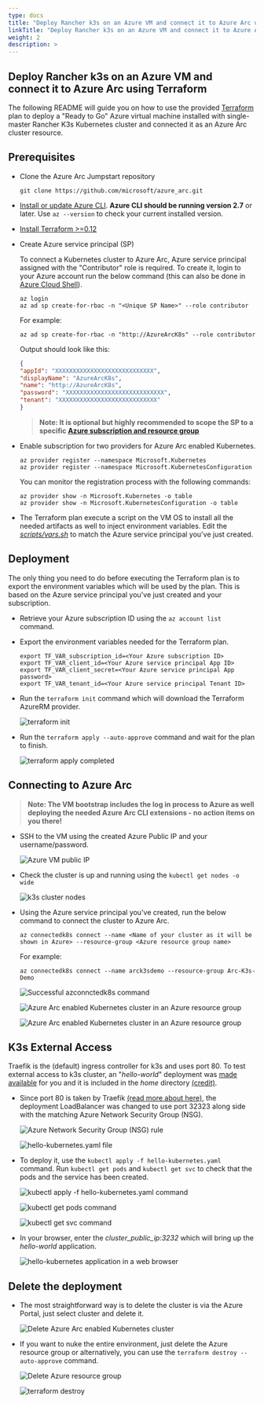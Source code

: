 ```yaml
---
type: docs
title: "Deploy Rancher k3s on an Azure VM and connect it to Azure Arc using Terraform"
linkTitle: "Deploy Rancher k3s on an Azure VM and connect it to Azure Arc using Terraform"
weight: 2
description: >
---
```


## Deploy Rancher k3s on an Azure VM and connect it to Azure Arc using Terraform

The following README will guide you on how to use the provided [Terraform](https://www.terraform.io/) plan to deploy a "Ready to Go" Azure virtual machine installed with single-master Rancher K3s Kubernetes cluster and connected it as an Azure Arc cluster resource.

## Prerequisites

* Clone the Azure Arc Jumpstart repository

    ```console
    git clone https://github.com/microsoft/azure_arc.git
    ```

* [Install or update Azure CLI](https://docs.microsoft.com/en-us/cli/azure/install-azure-cli?view=azure-cli-latest). **Azure CLI should be running version 2.7** or later. Use ```az --version``` to check your current installed version.

* [Install Terraform >=0.12](https://learn.hashicorp.com/terraform/getting-started/install.html)

* Create Azure service principal (SP)

    To connect a Kubernetes cluster to Azure Arc, Azure service principal assigned with the "Contributor" role is required. To create it, login to your Azure account run the below command (this can also be done in [Azure Cloud Shell](https://shell.azure.com/)).

    ```console
    az login
    az ad sp create-for-rbac -n "<Unique SP Name>" --role contributor
    ```

    For example:

    ```console
    az ad sp create-for-rbac -n "http://AzureArcK8s" --role contributor
    ```

    Output should look like this:

    ```json
    {
    "appId": "XXXXXXXXXXXXXXXXXXXXXXXXXXXX",
    "displayName": "AzureArcK8s",
    "name": "http://AzureArcK8s",
    "password": "XXXXXXXXXXXXXXXXXXXXXXXXXXXX",
    "tenant": "XXXXXXXXXXXXXXXXXXXXXXXXXXXX"
    }
    ```

    > **Note: It is optional but highly recommended to scope the SP to a specific [Azure subscription and resource group](https://docs.microsoft.com/en-us/cli/azure/ad/sp?view=azure-cli-latest)**

* Enable subscription for two providers for Azure Arc enabled Kubernetes.
  
  ```console
  az provider register --namespace Microsoft.Kubernetes
  az provider register --namespace Microsoft.KubernetesConfiguration
  ```

  You can monitor the registration process with the following commands:

  ```console
  az provider show -n Microsoft.Kubernetes -o table
  az provider show -n Microsoft.KubernetesConfiguration -o table
  ```

* The Terraform plan execute a script on the VM OS to install all the needed artifacts as well to inject environment variables. Edit the [*scripts/vars.sh*](https://github.com/microsoft/azure_arc/blob/main/azure_arc_k8s_jumpstart/rancher_k3s/azure/terraform/scripts/vars.sh) to match the Azure service principal you've just created.

## Deployment

The only thing you need to do before executing the Terraform plan is to export the environment variables which will be used by the plan. This is based on the Azure service principal you've just created and your subscription.  

* Retrieve your Azure subscription ID using the ```az account list``` command.

* Export the environment variables needed for the Terraform plan.

    ```console
    export TF_VAR_subscription_id=<Your Azure subscription ID>  
    export TF_VAR_client_id=<Your Azure service principal App ID>
    export TF_VAR_client_secret=<Your Azure service principal App password>  
    export TF_VAR_tenant_id=<Your Azure service principal Tenant ID>
    ```

* Run the ```terraform init``` command which will download the Terraform AzureRM provider.

    ![terraform init](./01.png)

* Run the ```terraform apply --auto-approve``` command and wait for the plan to finish.

    ![terraform apply completed](./02.png)

## Connecting to Azure Arc

> **Note: The VM bootstrap includes the log in process to Azure as well deploying the needed Azure Arc CLI extensions - no action items on you there!**

* SSH to the VM using the created Azure Public IP and your username/password.

    ![Azure VM public IP](./03.png)

* Check the cluster is up and running using the ```kubectl get nodes -o wide```

    ![k3s cluster nodes](./04.png)

* Using the Azure service principal you've created, run the below command to connect the cluster to Azure Arc.

    ```console
    az connectedk8s connect --name <Name of your cluster as it will be shown in Azure> --resource-group <Azure resource group name>
    ```

    For example:

    ```console
    az connectedk8s connect --name arck3sdemo --resource-group Arc-K3s-Demo
    ```

    ![Successful azconnctedk8s command](./05.png)

    ![Azure Arc enabled Kubernetes cluster in an Azure resource group](./06.png)

    ![Azure Arc enabled Kubernetes cluster in an Azure resource group](./07.png)

## K3s External Access

Traefik is the (default) ingress controller for k3s and uses port 80. To test external access to k3s cluster, an "*hello-world*" deployment was [made available](https://github.com/microsoft/azure_arc/blob/main/azure_arc_k8s_jumpstart/rancher_k3s/azure/terraform/deployment/hello-kubernetes.yaml) for you and it is included in the *home* directory [(credit)](https://github.com/paulbouwer/hello-kubernetes).

* Since port 80 is taken by Traefik [(read more about here)](https://github.com/rancher/k3s/issues/436), the deployment LoadBalancer was changed to use port 32323 along side with the matching Azure Network Security Group (NSG).

    ![Azure Network Security Group (NSG) rule](./08.png)

    ![hello-kubernetes.yaml file](./09.png)

* To deploy it, use the ```kubectl apply -f hello-kubernetes.yaml``` command. Run ```kubectl get pods``` and ```kubectl get svc``` to check that the pods and the service has been created.

    ![kubectl apply -f hello-kubernetes.yaml command](./10.png)

    ![kubectl get pods command](./11.png)

    ![kubectl get svc command](./12.png)

* In your browser, enter the *cluster_public_ip:3232* which will bring up the *hello-world* application.

    ![hello-kubernetes application in a web browser](./13.png)

## Delete the deployment

* The most straightforward way is to delete the cluster is via the Azure Portal, just select cluster and delete it.

    ![Delete Azure Arc enabled Kubernetes cluster](./14.png)

* If you want to nuke the entire environment, just delete the Azure resource group or alternatively, you can use the ```terraform destroy --auto-approve``` command.

    ![Delete Azure resource group](./15.png)

    ![terraform destroy](./16.png)
